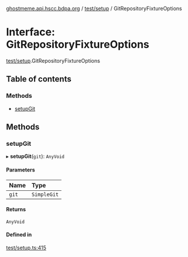 [ghostmeme.api.hscc.bdpa.org][1] / [test/setup][2] / GitRepositoryFixtureOptions

# Interface: GitRepositoryFixtureOptions

[test/setup][2].GitRepositoryFixtureOptions

## Table of contents

### Methods

- [setupGit][3]

## Methods

### setupGit

▸ **setupGit**(`git`): `AnyVoid`

#### Parameters

| Name  | Type        |
| :---- | :---------- |
| `git` | `SimpleGit` |

#### Returns

`AnyVoid`

#### Defined in

[test/setup.ts:415][4]

[1]: ../README.md
[2]: ../modules/test_setup.md
[3]: test_setup.GitRepositoryFixtureOptions.md#setupgit
[4]:
  https://github.com/nhscc/ghostmeme.api.hscc.bdpa.org/blob/331c113/test/setup.ts#L415
